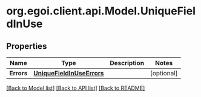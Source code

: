 
# org.egoi.client.api.Model.UniqueFieldInUse

## Properties

Name | Type | Description | Notes
------------ | ------------- | ------------- | -------------
**Errors** | [**UniqueFieldInUseErrors**](UniqueFieldInUseErrors.md) |  | [optional] 

[[Back to Model list]](../README.md#documentation-for-models)
[[Back to API list]](../README.md#documentation-for-api-endpoints)
[[Back to README]](../README.md)

